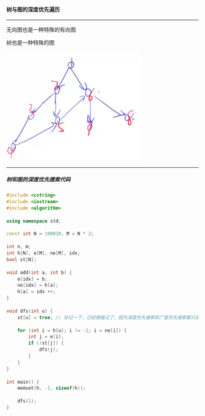 #### 树与图的深度优先遍历

---------

无向图也是一种特殊的有向图

树也是一种特殊的图

<img src="https://raw.githubusercontent.com/DaoZuQieXing/Learn/main/img/算法基础课/算法基础课第三讲：搜索与图论/图的深度优先搜索顺序.png" alt="system call" style="max-width: 70%">

----------

##### 树和图的深度优先搜索代码

```c++
#include <cstring>
#include <iostream>
#include <algorithm>

using namespace std;

const int N = 100010, M = N * 2;

int n, m;
int h[N], e[M], ne[M], idx;
bool st[N];

void add(int a, int b) {
    e[idx] = b;
    ne[idx] = h[a];
    h[a] = idx ++;
}

void dfs(int u) {
    st[u] = true; // 标记一下，已经被搜过了，因为深度优先搜索和广度优先搜索都只会遍历一次
    
    for (int i = h[u]; i != -1; i = ne[i]) {
        int j = e[i];
        if (!st[j]) {
            dfs(j);
        }
    }
}

int main() {
    memset(h, -1, sizeof(h));
    
    dfs(1);
}
```

